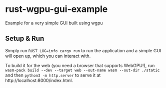 # rust-wgpu-gui-example

Example for a very simple GUI built using wgpu

## Setup & Run

Simply run `RUST_LOG=info cargo run` to run the application and a simple GUI will open up, which you can interact with.

To build it for the web (you need a browser that supports WebGPU!), run `wasm-pack build --dev --target web --out-name wasm --out-dir ./static` and then `python3 -m http.server` to serve it at http://localhost:8000/index.html. 

